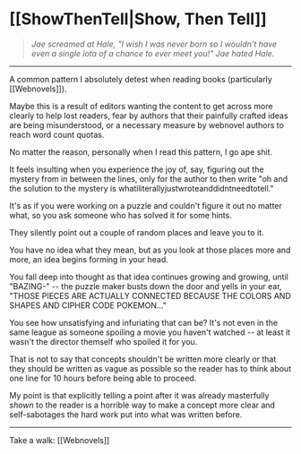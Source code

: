 # [[ShowThenTell|Show, Then Tell]]
> *Jae screamed at Hale, "I wish I was never born so I wouldn't have even a single iota of a chance to ever meet you!"
> Jae hated Hale.*
---

A common pattern I absolutely detest when reading books (particularly [[Webnovels]]).

Maybe this is a result of editors wanting the content to get across more clearly to help lost readers, fear by authors that their painfully crafted ideas are being misunderstood, or a necessary measure by webnovel authors to reach word count quotas.

No matter the reason, personally when I read this pattern, I go ape shit. 

It feels insulting when you experience the joy of, say, figuring out the mystery from in between the lines, only for the author to then write "oh and the solution to the mystery is whatiliterallyjustwroteanddidntneedtotell."

It's as if you were working on a puzzle and couldn't figure it out no matter what, so you ask someone who has solved it for some hints. 

They silently point out a couple of random places and leave you to it. 

You have no idea what they mean, but as you look at those places more and more, an idea begins forming in your head. 

You fall deep into thought as that idea continues growing and growing, until "BAZING-" -- the puzzle maker busts down the door and yells in your ear, "THOSE PIECES ARE ACTUALLY CONNECTED BECAUSE THE COLORS AND SHAPES AND CIPHER CODE POKEMON..."

You see how unsatisfying and infuriating that can be? It's not even in the same league as someone spoiling a movie you haven't watched -- at least it wasn't the director themself who spoiled it for you.

That is not to say that concepts shouldn't be written more clearly or that they should be written as vague as possible so the reader has to think about one line for 10 hours before being able to proceed. 

My point is that explicitly telling a point after it was already masterfully *shown* to the reader is a horrible way to make a concept more clear and self-sabotages the hard work put into what was written before.

---

Take a walk: [[Webnovels]]